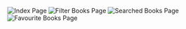 ![Index Page](https://github.com/ManasChoudhary-01/BookLY-BookKeeping-Website/assets/151459346/4f950332-cc03-407c-814d-9f5c0b3f547e)
![Filter Books Page](https://github.com/ManasChoudhary-01/BookLY-BookKeeping-Website/assets/151459346/f96f910a-3f19-4274-8c8d-f4f3673cc5e3)
![Searched Books Page](https://github.com/ManasChoudhary-01/BookLY-BookKeeping-Website/assets/151459346/ca642fc6-a56a-46c8-a855-b491c0524184)
![Favourite Books Page](https://github.com/ManasChoudhary-01/BookLY-BookKeeping-Website/assets/151459346/19741c1b-f95d-43cb-8a64-65ff7df7f5e8)
